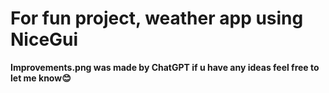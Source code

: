 # For fun project, weather app using NiceGui
**Improvements.png was made by ChatGPT if u have any ideas feel free to let me know😊**